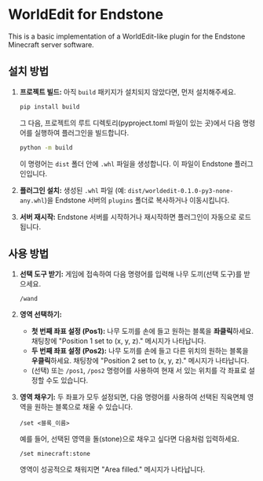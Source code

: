 # WorldEdit for Endstone

This is a basic implementation of a WorldEdit-like plugin for the Endstone Minecraft server software.

## 설치 방법

1.  **프로젝트 빌드:**
    아직 `build` 패키지가 설치되지 않았다면, 먼저 설치해주세요.
    ```bash
    pip install build
    ```
    그 다음, 프로젝트의 루트 디렉토리(pyproject.toml 파일이 있는 곳)에서 다음 명령어를 실행하여 플러그인을 빌드합니다.
    ```bash
    python -m build
    ```
    이 명령어는 `dist` 폴더 안에 `.whl` 파일을 생성합니다. 이 파일이 Endstone 플러그인입니다.

2.  **플러그인 설치:**
    생성된 `.whl` 파일 (예: `dist/worldedit-0.1.0-py3-none-any.whl`)을 Endstone 서버의 `plugins` 폴더로 복사하거나 이동시킵니다.

3.  **서버 재시작:**
    Endstone 서버를 시작하거나 재시작하면 플러그인이 자동으로 로드됩니다.

## 사용 방법

1.  **선택 도구 받기:**
    게임에 접속하여 다음 명령어를 입력해 나무 도끼(선택 도구)를 받으세요.
    ```
    /wand
    ```

2.  **영역 선택하기:**
    *   **첫 번째 좌표 설정 (Pos1):** 나무 도끼를 손에 들고 원하는 블록을 **좌클릭**하세요. 채팅창에 "Position 1 set to (x, y, z)." 메시지가 나타납니다.
    *   **두 번째 좌표 설정 (Pos2):** 나무 도끼를 손에 들고 다른 위치의 원하는 블록을 **우클릭**하세요. 채팅창에 "Position 2 set to (x, y, z)." 메시지가 나타납니다.
    *   (선택) 또는 `/pos1`, `/pos2` 명령어를 사용하여 현재 서 있는 위치를 각 좌표로 설정할 수도 있습니다.

3.  **영역 채우기:**
    두 좌표가 모두 설정되면, 다음 명령어를 사용하여 선택된 직육면체 영역을 원하는 블록으로 채울 수 있습니다.
    ```
    /set <블록_이름>
    ```
    예를 들어, 선택된 영역을 돌(stone)으로 채우고 싶다면 다음처럼 입력하세요.
    ```
    /set minecraft:stone
    ```
    영역이 성공적으로 채워지면 "Area filled." 메시지가 나타납니다.
